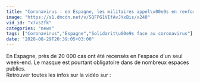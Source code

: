 ```yaml
---
title: "Coronavirus : en Espagne, les militaires appel\u00e9s en renfort"
image: "https://s1.dmcdn.net/v/SQFPG1VIfAvJYxBis/x240"
vid_id: "x7vs2fk"
categories: "news"
tags: ["Coronavirus","Espagne","Solidarit\u00e9s face au coronavirus"]
date: "2020-08-29T20:39:05+03:00"
---
```

En Espagne, près de 20 000 cas ont été recensés en l'espace d'un seul week-end. Le masque est pourtant obligatoire dans de nombreux espaces publics.  <br>Retrouver toutes les infos sur la vidéo sur : 

